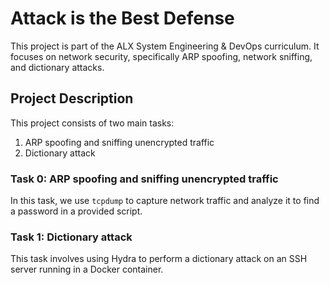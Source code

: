 # Attack is the Best Defense

This project is part of the ALX System Engineering & DevOps curriculum. It focuses on network security, specifically ARP spoofing, network sniffing, and dictionary attacks.

## Project Description

This project consists of two main tasks:

1. ARP spoofing and sniffing unencrypted traffic
2. Dictionary attack

### Task 0: ARP spoofing and sniffing unencrypted traffic

In this task, we use `tcpdump` to capture network traffic and analyze it to find a password in a provided script.

### Task 1: Dictionary attack

This task involves using Hydra to perform a dictionary attack on an SSH server running in a Docker container.
